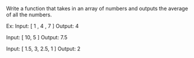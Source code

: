 Write a function that takes in an array of numbers and outputs the average of all the numbers.

Ex:
Input: [ 1 , 4 , 7 ]
Output: 4

Input: [ 10, 5 ]
Output: 7.5

Input: [ 1.5, 3, 2.5, 1 ]
Output: 2
